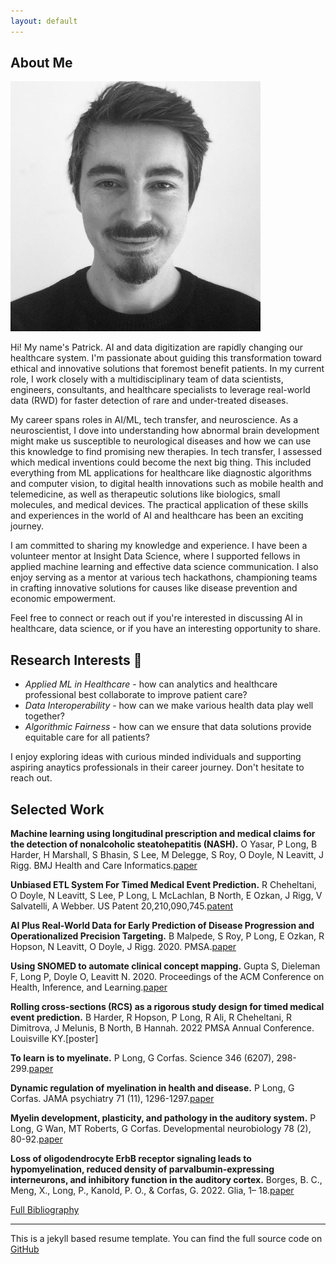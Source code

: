 ```yaml
---
layout: default
---
```


## About Me

<img class="profile-picture" src="photo.jpg">

Hi! My name's Patrick. AI and data digitization are rapidly changing our healthcare system. I'm passionate about guiding this transformation toward ethical and innovative solutions that foremost benefit patients. In my current role, I work closely with a multidisciplinary team of data scientists, engineers, consultants, and healthcare specialists to leverage real-world data (RWD) for faster detection of rare and under-treated diseases.

My career spans roles in AI/ML, tech transfer, and neuroscience. As a neuroscientist, I dove into understanding how abnormal brain development might make us susceptible to neurological diseases and how we can use this knowledge to find promising new therapies. In tech transfer, I assessed which medical inventions could become the next big thing. This included everything from ML applications for healthcare like diagnostic algorithms and computer vision, to digital health innovations such as mobile health and telemedicine, as well as therapeutic solutions like biologics, small molecules, and medical devices. The practical application of these skills and experiences in the world of AI and healthcare has been an exciting journey.

I am committed to sharing my knowledge and experience. I have been a volunteer mentor at Insight Data Science, where I supported fellows in applied machine learning and effective data science communication. I also enjoy serving as a mentor at various tech hackathons, championing teams in crafting innovative solutions for causes like disease prevention and economic empowerment. 

Feel free to connect or reach out if you're interested in discussing AI in healthcare, data science, or if you have an interesting opportunity to share. 

## Research Interests 🌱

* *Applied ML in Healthcare* - how can analytics and healthcare professional best collaborate to improve patient care?
* *Data Interoperability* - how can we make various health data play well together?
* *Algorithmic Fairness* - how can we ensure that data solutions provide equitable care for all patients?

I enjoy exploring ideas with curious minded individuals and supporting aspiring anaytics professionals in their career journey. Don't hesitate to reach out.

## Selected Work

**Machine learning using longitudinal prescription and medical claims for the detection of nonalcoholic steatohepatitis (NASH).**
O Yasar, P Long, B Harder, H Marshall, S Bhasin, S Lee, M Delegge, S Roy, O Doyle, N Leavitt, J Rigg. BMJ Health and Care Informatics.[paper](https://informatics.bmj.com/content/29/1/e100510.info)

**Unbiased ETL System For Timed Medical Event Prediction.**
R Cheheltani, O Doyle, N Leavitt, S Lee, P Long, L McLachlan, B North, E Ozkan, J Rigg, V Salvatelli, A Webber. US Patent 20,210,090,745.[patent](https://patents.justia.com/patent/20210090745)

**AI Plus Real-World Data for Early Prediction of Disease Progression and Operationalized Precision Targeting.**
B  Malpede, S Roy, P Long, E Ozkan, R Hopson, N Leavitt, O Doyle, J Rigg.   2020. PMSA.[paper](https://www.pmsa.org/jpmsa-vol08-article07)

**Using SNOMED to automate clinical concept mapping.**
Gupta S, Dieleman F, Long P, Doyle O, Leavitt N. 2020. Proceedings of the ACM Conference on Health, Inference, and Learning.[paper](https://dl.acm.org/doi/10.1145/3368555.3384453)

**Rolling cross-sections (RCS) as a rigorous study design for timed medical event prediction.**
B Harder,  R Hopson, P Long, R Ali,  R Cheheltani, R Dimitrova, J Melunis, B North, B Hannah. 2022 PMSA Annual Conference. Louisville KY.[poster]

**To learn is to myelinate.** 
P Long, G Corfas. Science 346 (6207), 298-299.[paper](https://www.science.org/doi/abs/10.1126/science.1261127)

**Dynamic regulation of myelination in health and disease.**
P Long, G Corfas.  JAMA psychiatry 71 (11), 1296-1297.[paper](https://www.ncbi.nlm.nih.gov/pmc/articles/PMC4250970/pdf/nihms644315.pdf)

**Myelin development, plasticity, and pathology in the auditory system.**
P Long, G Wan, MT Roberts, G Corfas. Developmental neurobiology 78 (2), 80-92.[paper](https://www.ncbi.nlm.nih.gov/pmc/articles/PMC5773349/)

**Loss of oligodendrocyte ErbB receptor signaling leads to hypomyelination, reduced density of parvalbumin-expressing interneurons, and inhibitory function in the auditory cortex.** 
Borges, B. C., Meng, X., Long, P., Kanold, P. O., & Corfas, G. 2022. Glia, 1– 18.[paper](https://doi.org/10.1002/glia.24266)


[Full Bibliography](https://scholar.google.com/citations?user=Xg4y16YAAAAJ&hl=en)

---
This is a jekyll based resume template. You can find the full source code on [GitHub](https://github.com/bk2dcradle/researcher)
